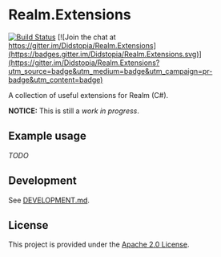 # Realm.Extensions

[![Build Status](https://travis-ci.org/Didstopia/Realm.Extensions.svg?branch=master)](https://travis-ci.org/Didstopia/Realm.Extensions)
[![Join the chat at https://gitter.im/Didstopia/Realm.Extensions](https://badges.gitter.im/Didstopia/Realm.Extensions.svg)](https://gitter.im/Didstopia/Realm.Extensions?utm_source=badge&utm_medium=badge&utm_campaign=pr-badge&utm_content=badge)

A collection of useful extensions for Realm (C#).

**NOTICE:** This is still a _work in progress_.

## Example usage

_TODO_

## Development

See [DEVELOPMENT.md](https://github.com/Didstopia/Realm.Extensions/blob/master/DEVELOPMENT.md).

## License

This project is provided under the [Apache 2.0 License](https://github.com/Didstopia/Realm.Extensions/blob/master/LICENSE.md).
